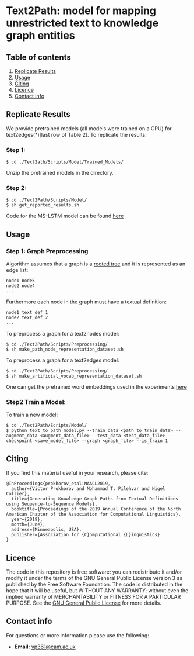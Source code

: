 # Text2Path: model for mapping  unrestricted text to knowledge graph entities

## Table of contents

1. [Replicate Results](#replicated-results)
2. [Usage](#usage)
3. [Citing](#citing)
4. [Licence](#licence)
5. [Contact info](#contact-info)

## Replicate Results

We provide pretrained models (all models were trained on a CPU) for text2edges(*)[last row of Table 2]. To replicate the results:

### Step 1:

```
$ cd ./Text2ath/Scripts/Model/Trained_Models/
```

Unzip the pretrained models in the directory.

### Step 2:

```
$ cd ./Text2Path/Scripts/Model/
$ sh get_reported_results.sh
```    

Code for the MS-LSTM model can be found [here](https://bitbucket.org/dimkart/ms-lstm/src/master/)

## Usage
### Step 1: Graph Preprocessing
Algorithm assumes that a graph is a [rooted tree](http://mathworld.wolfram.com/RootedTree.html) and it is represented as an edge list:

```
node1 node5
node2 node4
...
``` 
Furthermore each node in the graph must have a textual definition:

```
node1 text_def_1
node2 text_def_2
...
```

To preprocess a graph for a text2nodes model:

```
$ cd ./Text2Path/Scripts/Preprocessing/
$ sh make_path_node_representation_dataset.sh
```
To preprocess a graph for a text2edges model:

```
$ cd ./Text2Path/Scripts/Preprocessing/
$ sh make_artificial_vocab_representation_dataset.sh
```

One can get the pretrained word embeddings used in the experiments [here](https://github.com/commonsense/conceptnet-numberbatch)

### Step2 Train a Model:

To train a new model:

```
$ cd ./Text2Path/Scripts/Model/
$ python text_to_path_model.py --train_data <path_to_train_data> --augment_data <augment_data_file> --test_data <test_data_file> --checkpoint <save_model_file> --graph <graph_file> --is_train 1
```



## Citing

If you find this material useful in your research, please cite:

```
@InProceedings{prokhorov_etal:NAACL2019,
  author={Victor Prokhorov and Mohammad T. Pilehvar and Nigel Collier},
  title={Generating Knowledge Graph Paths from Textual Definitions using Sequence-to-Sequence Models},
  booktitle={Proceedings of the 2019 Annual Conference of the North American Chapter of the Association for Computational Linguistics},
  year={2019},
  month={June},
  address={Minneapolis, USA},
  publisher={Association for {C}omputational {L}inguistics}
}  
```

## Licence

The code in this repository is free software: you can redistribute it and/or modify it under the terms of the GNU General Public License version 3 as published by the Free Software Foundation. The code is distributed in the hope that it will be useful, but WITHOUT ANY WARRANTY; without even the implied warranty of MERCHANTABILITY or FITNESS FOR A PARTICULAR PURPOSE.  See the [GNU General Public License](https://www.gnu.org/licenses/gpl-3.0.en.html) for more details.


## Contact info

For questions or more information please use the following:
* **Email:** vp361@cam.ac.uk 
